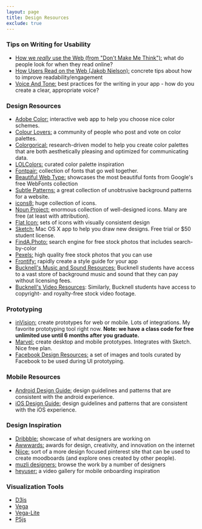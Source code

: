 ```yaml
---
layout: page
title: Design Resources
exclude: true
---
```


### Tips on Writing for Usability
- [How we _really_ use the Web (from "Don't Make Me Think"):](http://www.sensible.com/chapter.html) what do people look for when they read online?
- [How Users Read on the Web (Jakob Nielson):](https://www.nngroup.com/articles/how-users-read-on-the-web/) concrete tips about how to improve readability/engagement
- [Voice And Tone:](http://voiceandtone.com/) best practices for the writing in your app - how do you create a clear, appropriate voice?

### Design Resources
- [Adobe Color:](https://color.adobe.com/create/color-wheel/) interactive web app to help you choose nice color schemes.
- [Colour Lovers:](http://www.colourlovers.com/) a community of people who post and vote on color palettes.
- [Colorgorical:](http://vrl.cs.brown.edu/color) research-driven model to help you create color palettes that are both aesthetically pleasing and optimized for communicating data. 
- [LOLColors:](http://www.lolcolors.com/) curated color palette inspiration
- [Fontpair:](http://fontpair.co/) collection of fonts that go well together.
- [Beautiful Web Type:](http://hellohappy.org/beautiful-web-type/) showcases the most beautiful fonts from Google's free WebFonts collection
- [Subtle Patterns:](http://subtlepatterns.com/) a great collection of unobtrusive background patterns for a website.
- [icons8:](https://icons8.com/) huge collection of icons.
- [Noun Project:](https://thenounproject.com/) enormous collection of well-designed icons. Many are free (at least with attribution).
- [Flat Icon:](http://www.flaticon.com/) sets of icons with visually consistent design
- [Sketch:](https://www.sketchapp.com/) Mac OS X app to help you draw new designs. Free trial or $50 student license.  
- [FindA.Photo:](http://finda.photo/) search engine for free stock photos that includes search-by-color
- [Pexels:](https://www.pexels.com/) high quality free stock photos that you can use
- [Frontify:](https://frontify.com/styleguide) rapidly create a style guide for your app
- [Bucknell's Music and Sound Resources:](http://researchbysubject.bucknell.edu/c.php?g=89792&p=579601) Bucknell students have access to a vast store of background music and sound that they can pay without licensing fees.
- [Bucknell's Video Resources](http://researchbysubject.bucknell.edu/c.php?g=89792&p=579600): Similarly, Bucknell students have access to copyright- and royalty-free stock video footage.

### Prototyping
- [inVision:](http://www.invisionapp.com/) create prototypes for web or mobile. Lots of integrations. My favorite prototyping tool right now. **Note: we have a class code for free unlimited use until 6 months after you graduate.**
- [Marvel:](https://marvelapp.com/) create desktop and mobile prototypes. Integrates with Sketch. Nice free plan.
- [Facebook Design Resources:](http://facebook.github.io/design/) a set of images and tools curated by Facebook to be used during UI prototyping.

### Mobile Resources
- [Android Design Guide:](http://developer.android.com/design/index.html) design guidelines and patterns that are consistent with the android experience.
- [iOS Design Guide:](https://developer.apple.com/library/ios/documentation/UserExperience/Conceptual/MobileHIG/) design guidelines and patterns that are consistent with the iOS experience.

### Design Inspiration
- [Dribbble:](https://dribbble.com/) showcase of what designers are working on
- [Awwwards:](http://www.awwwards.com/) awards for design, creativity, and innovation on the internet
- [Niice:](https://niice.co/) sort of a more design focused pinterest site that can be used to create moodboards (and explore ones created by other people).
- [muzli designers:](http://designers.muz.li/) browse the work by a number of designers
- [heyuser:](http://heyuser.com/) a video gallery for mobile onboarding inspiration

### Visualization Tools
- [D3js](https://d3js.org/)
- [Vega](http://vega.github.io/)
- [Vega-Lite](https://vega.github.io/vega-lite/)
- [P5js](http://p5js.org/)
